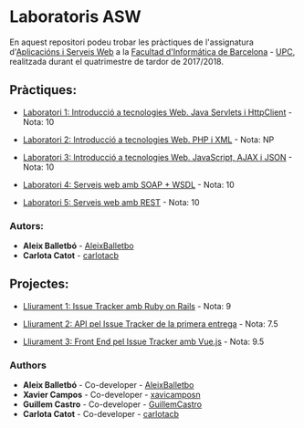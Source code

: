 # Laboratoris ASW

En aquest repositori podeu trobar les pràctiques de l'assignatura d'[Aplicacións i Serveis Web](https://www.fib.upc.edu/ca/estudis/graus/grau-en-enginyeria-informatica/pla-destudis/assignatures/ASW) a la [Facultad d'Informática de Barcelona](https://www.fib.upc.edu/ca/inici) - [UPC](http://www.upc.edu/ca), realitzada durant el quatrimestre de tardor de 2017/2018.

## Pràctiques:

* [Laboratori 1: Introducció a tecnologies Web. Java Servlets i HttpClient](https://github.com/carlotacb/ASW-Laboratoris/tree/master/Lab%201) - Nota: 10

* [Laboratori 2: Introducció a tecnologies Web. PHP i XML](https://github.com/carlotacb/ASW-Laboratoris/tree/master/Lab%202) - Nota: NP

* [Laboratori 3: Introducció a tecnologies Web. JavaScript, AJAX i JSON](https://github.com/carlotacb/ASW-Laboratoris/tree/master/Lab%203) - Nota: 10

* [Laboratori 4: Serveis web amb SOAP + WSDL](https://github.com/carlotacb/ASW-Laboratoris/tree/master/Lab%204) - Nota: 10

* [Laboratori 5: Serveis web amb REST](https://github.com/carlotacb/ASW-Laboratoris/tree/master/Lab%205) - Nota: 10

### Autors:

* **Aleix Balletbó** - [AleixBalletbo](https://github.com/AleixBalletbo)
* **Carlota Catot** - [carlotacb](https://github.com/carlotacb)

## Projectes:

* [Lliurament 1: Issue Tracker amb Ruby on Rails](https://github.com/carlotacb/IssueTracker) - Nota: 9

* [Lliurament 2: API pel Issue Tracker de la primera entrega](https://github.com/carlotacb/IssueTracker/tree/master/api) - Nota: 7.5

* [Lliurament 3: Front End pel Issue Tracker amb Vue.js](https://github.com/carlotacb/IssueTracker_FrontEnd) - Nota: 9.5

### Authors

* **Aleix Balletbó** - Co-developer - [AleixBalletbo](https://github.com/AleixBalletbo)
* **Xavier Campos** - Co-developer - [xavicamposn](https://github.com/xavicamposn)
* **Guillem Castro** - Co-developer - [GuillemCastro](https://github.com/GuillemCastro)
* **Carlota Catot** - Co-developer - [carlotacb](https://github.com/carlotacb)
